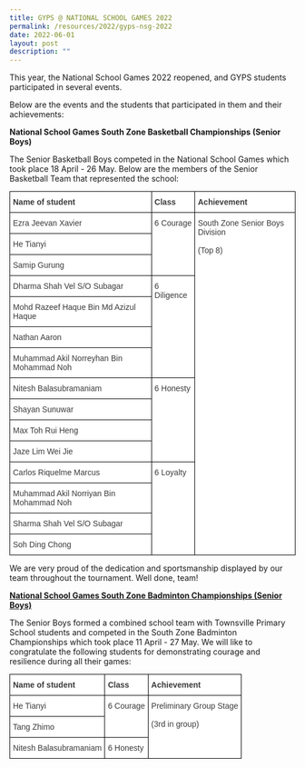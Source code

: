 ```yaml
---
title: GYPS @ NATIONAL SCHOOL GAMES 2022
permalink: /resources/2022/gyps-nsg-2022
date: 2022-06-01
layout: post
description: ""
---
```

This year, the National School Games 2022 reopened, and GYPS students participated in several events.

Below are the events and the students that participated in them and their achievements:

**National School Games South Zone Basketball Championships (Senior Boys)**

The Senior Basketball Boys competed in the National School Games which took place 18 April - 26 May. Below are the members of the Senior Basketball Team that represented the school:

<style type="text/css">
.tg  {border-collapse:collapse;border-spacing:0;margin:0px auto;}
.tg td{border-color:black;border-style:solid;border-width:1px;font-family:Arial, sans-serif;font-size:14px;
  overflow:hidden;padding:10px 5px;word-break:normal;}
.tg th{border-color:black;border-style:solid;border-width:1px;font-family:Arial, sans-serif;font-size:14px;
  font-weight:normal;overflow:hidden;padding:10px 5px;word-break:normal;}
.tg .tg-dox4{background-color:#FFF;color:#3A3A3A;text-align:left;vertical-align:top}
.tg .tg-c1uv{background-color:#FFF;color:#3A3A3A;font-weight:bold;text-align:left;vertical-align:top}
</style>
<table class="tg">
<tbody>
  <tr>
    <td class="tg-c1uv"><span style="font-weight:bold;font-style:inherit">Name of student</span></td>
    <td class="tg-c1uv"><span style="font-weight:bold;font-style:inherit">Class</span></td>
    <td class="tg-c1uv"><span style="font-weight:bold;font-style:inherit">Achievement</span></td>
  </tr>
  <tr>
    <td class="tg-dox4"><span style="font-weight:inherit;font-style:inherit">Ezra Jeevan Xavier</span></td>
    <td class="tg-dox4" rowspan="3"><span style="font-weight:inherit;font-style:inherit">6 Courage</span></td>
    <td class="tg-dox4" rowspan="15"><span style="font-weight:inherit;font-style:inherit">South Zone Senior Boys Division</span><br><br><span style="font-weight:inherit;font-style:inherit">(Top 8)</span></td>
  </tr>
  <tr>
    <td class="tg-dox4"><span style="font-weight:inherit;font-style:inherit">He Tianyi</span></td>
  </tr>
  <tr>
    <td class="tg-dox4"><span style="font-weight:inherit;font-style:inherit">Samip Gurung</span></td>
  </tr>
  <tr>
    <td class="tg-dox4"><span style="font-weight:inherit;font-style:inherit">Dharma Shah Vel S/O Subagar</span></td>
    <td class="tg-dox4" rowspan="4"><span style="font-weight:inherit;font-style:inherit">6 Diligence</span></td>
  </tr>
  <tr>
    <td class="tg-dox4"><span style="font-weight:inherit;font-style:inherit">Mohd Razeef Haque Bin Md Azizul Haque</span></td>
  </tr>
  <tr>
    <td class="tg-dox4"><span style="font-weight:inherit;font-style:inherit">Nathan Aaron</span></td>
  </tr>
  <tr>
    <td class="tg-dox4"><span style="font-weight:inherit;font-style:inherit">Muhammad Akil Norreyhan Bin Mohammad Noh</span></td>
  </tr>
  <tr>
    <td class="tg-dox4"><span style="font-weight:inherit;font-style:inherit">Nitesh Balasubramaniam</span></td>
    <td class="tg-dox4" rowspan="4"><span style="font-weight:inherit;font-style:inherit">6 Honesty</span></td>
  </tr>
  <tr>
    <td class="tg-dox4"><span style="font-weight:inherit;font-style:inherit">Shayan Sunuwar</span></td>
  </tr>
  <tr>
    <td class="tg-dox4"><span style="font-weight:inherit;font-style:inherit">Max Toh Rui Heng</span></td>
  </tr>
  <tr>
    <td class="tg-dox4"><span style="font-weight:inherit;font-style:inherit">Jaze Lim Wei Jie</span></td>
  </tr>
  <tr>
    <td class="tg-dox4"><span style="font-weight:inherit;font-style:inherit">Carlos Riquelme Marcus</span></td>
    <td class="tg-dox4" rowspan="4"><span style="font-weight:inherit;font-style:inherit">6 Loyalty</span></td>
  </tr>
  <tr>
    <td class="tg-dox4"><span style="font-weight:inherit;font-style:inherit">Muhammad Akil Norriyan Bin Mohammad Noh</span></td>
  </tr>
  <tr>
    <td class="tg-dox4"><span style="font-weight:inherit;font-style:inherit">Sharma Shah Vel S/O Subagar</span></td>
  </tr>
  <tr>
    <td class="tg-dox4"><span style="font-weight:inherit;font-style:inherit">Soh Ding Chong</span></td>
  </tr>
</tbody>
</table>

We are very proud of the dedication and sportsmanship displayed by our team throughout the tournament. Well done, team!

**<u>National School Games South Zone Badminton Championships (Senior Boys)</u>** 

The Senior Boys formed a combined school team with Townsville Primary School students and competed in the South Zone Badminton Championships which took place 11 April - 27 May. We will like to congratulate the following students for demonstrating courage and resilience during all their games:

<style type="text/css">
.tg  {border-collapse:collapse;border-spacing:0;margin:0px auto;}
.tg td{border-color:black;border-style:solid;border-width:1px;font-family:Arial, sans-serif;font-size:14px;
  overflow:hidden;padding:10px 5px;word-break:normal;}
.tg th{border-color:black;border-style:solid;border-width:1px;font-family:Arial, sans-serif;font-size:14px;
  font-weight:normal;overflow:hidden;padding:10px 5px;word-break:normal;}
.tg .tg-dox4{background-color:#FFF;color:#3A3A3A;text-align:left;vertical-align:top}
.tg .tg-c1uv{background-color:#FFF;color:#3A3A3A;font-weight:bold;text-align:left;vertical-align:top}
</style>
<table class="tg">
<tbody>
  <tr>
    <td class="tg-c1uv"><span style="font-weight:bold;font-style:inherit">Name of student</span></td>
    <td class="tg-c1uv"><span style="font-weight:bold;font-style:inherit">Class</span></td>
    <td class="tg-c1uv"><span style="font-weight:bold;font-style:inherit">Achievement</span></td>
  </tr>
  <tr>
    <td class="tg-dox4"><span style="font-weight:inherit;font-style:inherit">He Tianyi</span></td>
    <td class="tg-dox4" rowspan="2"><span style="font-weight:inherit;font-style:inherit">6 Courage</span></td>
    <td class="tg-dox4" rowspan="3"><span style="font-weight:inherit;font-style:inherit">Preliminary Group Stage</span><br><br><span style="font-weight:inherit;font-style:inherit">(3rd</span> <span style="font-weight:inherit;font-style:inherit">in group)</span></td>
  </tr>
  <tr>
    <td class="tg-dox4"><span style="font-weight:inherit;font-style:inherit">Tang Zhimo</span></td>
  </tr>
  <tr>
    <td class="tg-dox4"><span style="font-weight:inherit;font-style:inherit">Nitesh Balasubramaniam</span></td>
    <td class="tg-dox4"><span style="font-weight:inherit;font-style:inherit">6 Honesty</span></td>
  </tr>
</tbody>
</table>